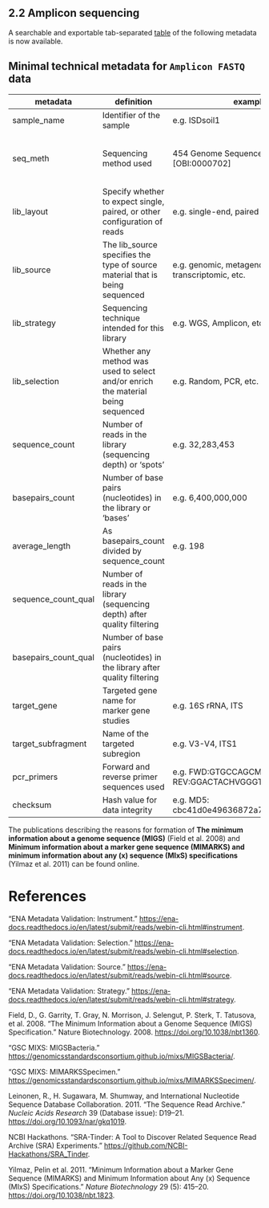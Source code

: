 ## 2.2 Amplicon sequencing

A searchable and exportable tab-separated
[table](Amplicon_Technical_Metadata.tsv) of the following metadata is
now available.

## Minimal technical metadata for `Amplicon FASTQ` data

| **metadata**         | **definition**                                                                   | **examples**                                           | **source**                                                                                                                             |
|------------------|--------------------|------------------|------------------|
| sample_name          | Identifier of the sample                                                         | e.g. ISDsoil1                                          | **GSC MIxS/MIGS Bacteria** (“GSC MIXS: MIGSBacteria”)                                                                                  |
| seq_meth             | Sequencing method used                                                           | 454 Genome Sequencer FLX \[OBI:0000702\]               | **GSC MIxS/MIGS Bacteria** (“GSC MIXS: MIGSBacteria”), **ENA Metadata Validation: Instrument** (“ENA Metadata Validation: Instrument”) |
| lib_layout           | Specify whether to expect single, paired, or other configuration of reads        | e.g. single-end, paired end or others                  | **GSC MIxS/MIGS Bacteria** (“GSC MIXS: MIGSBacteria”)                                                                                  |
| lib_source           | The lib_source specifies the type of source material that is being sequenced     | e.g. genomic, metagenomic, transcriptomic, etc.        | **ENA Metadata Validation: Source** (“ENA Metadata Validation: Source”)                                                                |
| lib_strategy         | Sequencing technique intended for this library                                   | e.g. WGS, Amplicon, etc.                               | **ENA Metadata Validation: Strategy** (“ENA Metadata Validation: Strategy”)                                                            |
| lib_selection        | Whether any method was used to select and/or enrich the material being sequenced | e.g. Random, PCR, etc.                                 | **ENA Metadata Validation: Selection** (“ENA Metadata Validation: Selection”)                                                          |
| sequence_count       | Number of reads in the library (sequencing depth) or ‘spots’                     | e.g. 32,283,453                                        | **Adapted from NCBI-SRA** (Leinonen et al. 2011)                                                                                       |
| basepairs_count      | Number of base pairs (nucleotides) in the library or ‘bases’                     | e.g. 6,400,000,000                                     | **Adapted from NCBI-SRA** (Leinonen et al. 2011)                                                                                       |
| average_length       | As basepairs_count divided by sequence_count                                     | e.g. 198                                               | **Calculated as basepairs_count/sequence_count**                                                                                       |
| sequence_count_qual  | Number of reads in the library (sequencing depth) after quality filtering        |                                                        | **SRA-Tinder** (NCBI Hackathons)                                                                                                       |
| basepairs_count_qual | Number of base pairs (nucleotides) in the library after quality filtering        |                                                        | **SRA-Tinder** (NCBI Hackathons)                                                                                                       |
| target_gene          | Targeted gene name for marker gene studies                                       | e.g. 16S rRNA, ITS                                     | **GSC MIXS: MIMARKSSpecimen** (“GSC MIXS: MIMARKSSpecimen”)                                                                            |
| target_subfragment   | Name of the targeted subregion                                                   | e.g. V3-V4, ITS1                                       | **GSC MIXS: MIMARKSSpecimen** (“GSC MIXS: MIMARKSSpecimen”)                                                                            |
| pcr_primers          | Forward and reverse primer sequences used                                        | e.g. FWD:GTGCCAGCMGCCGCGGTAA; REV:GGACTACHVGGGTWTCTAAT | **GSC MIXS: MIMARKSSpecimen** (“GSC MIXS: MIMARKSSpecimen”)                                                                            |
| checksum             | Hash value for data integrity                                                    | e.g. MD5: cbc41d0e49636872a765b950cb7f410a             | [Data transfer and data integrity](Data_Transfer_Data_Integrity.md)                                                                    |

The publications describing the reasons for formation of **The minimum
information about a genome sequence (MIGS)** (Field et al. 2008) and
**Minimum information about a marker gene sequence (MIMARKS) and minimum
information about any (x) sequence (MIxS) specifications** (Yilmaz et
al. 2011) can be found online.

# References

“ENA Metadata Validation: Instrument.”
<https://ena-docs.readthedocs.io/en/latest/submit/reads/webin-cli.html#instrument>.

“ENA Metadata Validation: Selection.”
<https://ena-docs.readthedocs.io/en/latest/submit/reads/webin-cli.html#selection>.

“ENA Metadata Validation: Source.”
<https://ena-docs.readthedocs.io/en/latest/submit/reads/webin-cli.html#source>.

“ENA Metadata Validation: Strategy.”
<https://ena-docs.readthedocs.io/en/latest/submit/reads/webin-cli.html#strategy>.

Field, D., G. Garrity, T. Gray, N. Morrison, J. Selengut, P. Sterk, T.
Tatusova, et al. 2008. “The Minimum Information about a Genome Sequence
(MIGS) Specification.” Nature Biotechnology. 2008.
<https://doi.org/10.1038/nbt1360>.

“GSC MIXS: MIGSBacteria.”
<https://genomicsstandardsconsortium.github.io/mixs/MIGSBacteria/>.

“GSC MIXS: MIMARKSSpecimen.”
<https://genomicsstandardsconsortium.github.io/mixs/MIMARKSSpecimen/>.

Leinonen, R., H. Sugawara, M. Shumway, and International Nucleotide
Sequence Database Collaboration. 2011. “The Sequence Read Archive.”
*Nucleic Acids Research* 39 (Database issue): D19–21.
<https://doi.org/10.1093/nar/gkq1019>.

NCBI Hackathons. “<span class="nocase">SRA-Tinder: A Tool to Discover
Related Sequence Read Archive (SRA) Experiments</span>.”
<https://github.com/NCBI-Hackathons/SRA_Tinder>.

Yilmaz, Pelin et al. 2011. “Minimum Information about a Marker Gene
Sequence (MIMARKS) and Minimum Information about Any (x) Sequence (MIxS)
Specifications.” *Nature Biotechnology* 29 (5): 415–20.
<https://doi.org/10.1038/nbt.1823>.
